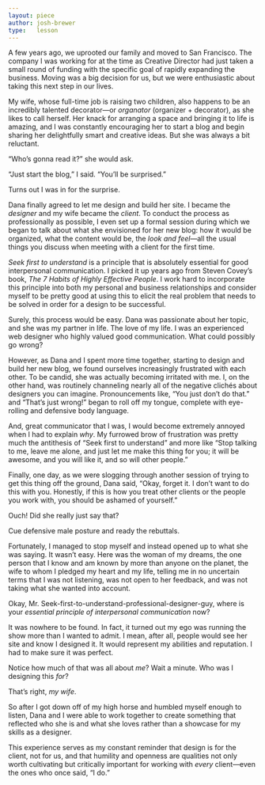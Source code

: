 ```yaml
---
layout: piece
author: josh-brewer
type:   lesson
---
```


A few years ago, we uprooted our family and moved to San Francisco. The company I was working for at the time as Creative Director had just taken a small round of funding with the specific goal of rapidly expanding the business. Moving was a big decision for us, but we were enthusiastic about taking this next step in our lives.

My wife, whose full-time job is raising two children, also happens to be an incredibly talented decorator—or *organator* (organizer + decorator), as she likes to call herself. Her knack for arranging a space and bringing it to life is amazing, and I was constantly encouraging her to start a blog and begin sharing her delightfully smart and creative ideas. But she was always a bit reluctant.

“Who’s gonna read it?” she would ask.

“Just start the blog,” I said. “You’ll be surprised.”

Turns out I was in for the surprise.

Dana finally agreed to let me design and build her site. I became the *designer* and my wife became the *client*. To conduct the process as professionally as possible, I even set up a formal session during which we began to talk about what she envisioned for her new blog: how it would be organized, what the content would be, the *look and feel*—all the usual things you discuss when meeting with a client for the first time.

*Seek first to understand* is a principle that is absolutely essential for good interpersonal communication. I picked it up years ago from Steven Covey’s book, *The 7 Habits of Highly Effective People*. I work hard to incorporate this principle into both my personal and business relationships and consider myself to be pretty good at using this to elicit the real problem that needs to be solved in order for a design to be successful.

Surely, this process would be easy. Dana was passionate about her topic, and she was my partner in life. The love of my life. I was an experienced web designer who highly valued good communication. What could possibly go wrong?

However, as Dana and I spent more time together, starting to design and build her new blog, we found ourselves increasingly frustrated with each other. To be candid, she was actually becoming irritated with me. I, on the other hand, was routinely channeling nearly all of the negative clichés about designers you can imagine. Pronouncements like, “You just don’t do that.” and “That’s just wrong!” began to roll off my tongue, complete with eye-rolling and defensive body language.

And, great communicator that I was, I would become extremely annoyed when I had to explain *why*. My furrowed brow of frustration was pretty much the antithesis of “Seek first to understand” and more like “Stop talking to me, leave me alone, and just let me make this thing for you; it will be awesome, and you will like it, and so will other people.”

Finally, one day, as we were slogging through another session of trying to get this thing off the ground, Dana said, “Okay, forget it. I don’t want to do this with you. Honestly, if this is how you treat other clients or the people you work with, you should be ashamed of yourself.”

Ouch! Did she really just say that?

Cue defensive male posture and ready the rebuttals.

Fortunately, I managed to stop myself and instead opened up to what she was saying. It wasn’t easy. Here was the woman of my dreams, the one person that I know and am known by more than anyone on the planet, the wife to whom I pledged my heart and my life, telling me in no uncertain terms that I was not listening, was not open to her feedback, and was not taking what she wanted into account.

Okay, Mr. Seek-first-to-understand-professional-designer-guy, where is your *essential principle of interpersonal communication* now?

It was nowhere to be found. In fact, it turned out my ego was running the show more than I wanted to admit. I mean, after all, people would see her site and know I designed it. It would represent my abilities and reputation. I had to make sure it was perfect.

Notice how much of that was all about *me*? Wait a minute. Who was I designing this *for*?

That’s right, *my wife*.

So after I got down off of my high horse and humbled myself enough to listen, Dana and I were able to work together to create something that reflected who she is and what she loves rather than a showcase for my skills as a designer.

This experience serves as my constant reminder that design is for the client, not for us, and that humility and openness are qualities not only worth cultivating but critically important for working with *every* client—even the ones who once said, “I do.” 
